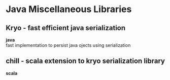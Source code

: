 Java Miscellaneous Libraries
============================

Kryo - fast efficient java serialization
----------------------------------------
__java__  
fast implementation to persist java ojects using serialization  

chill - scala extension to kryo serialization library
-----------------------------------------------------
__scala__
